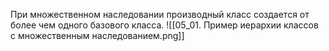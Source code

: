 При множественном наследовании производный класс создается от более чем одного базового класса.
![[05_01. Пример иерархии классов с множественным наследованием.png]]